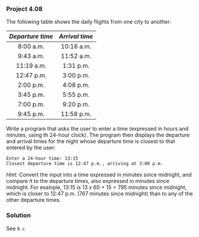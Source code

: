 ### Project 4.08
The following table shows the daily flights from one city to another:

| *Departure time* | *Arrival time* |
| :---: | :---: |
|  8:00 a.m. | 10:16 a.m. |
|  9:43 a.m. | 11:52 a.m. |
| 11:19 a.m. |  1:31 p.m. |
| 12:47 p.m. |  3:00 p.m. |
|  2:00 p.m. |  4:08 p.m. |
|  3:45 p.m. |  5:55 p.m. |
|  7:00 p.m. |  9:20 p.m. |
|  9:45 p.m. | 11:58 p.m. |

Write a program that asks the user to enter a time (expressed in hours and minutes,
using th 24-hour clock). The program then displays the departure and arrival
times for the night whose departure time is closest to that entered by the
user:

```
Enter a 24-hour time: 13:15
Closest departure time is 12:47 p.m., arriving at 3:00 p.m.
```

_Hint_: Convert the input into a time expressed in minutes since midnight, and
compare it to the departure times, also expressed in minutes since midnight.
For exainple, 13:15 is 13 x 60 + 15 = 795 minutes since midnight, which is
closer to 12:47 p.m. (767 minutes since midnight) than to any of the other
departure times.


### Solution
See `8.c`
